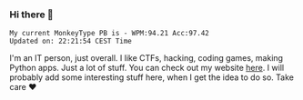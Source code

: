 ### Hi there 👋
<!-- PB START -->
```
My current MonkeyType PB is - WPM:94.21 Acc:97.42
Updated on: 22:21:54 CEST Time
```
<!-- PB END -->
I'm an IT person, just overall. I like CTFs, hacking, coding games, making Python apps. Just a lot of stuff.
You can check out my website [here](https://skill3472.github.io/).
I will probably add some interesting stuff here, when I get the idea to do so. Take care ❤️
